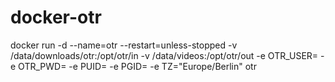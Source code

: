 # docker-otr

docker run -d --name=otr --restart=unless-stopped -v /data/downloads/otr:/opt/otr/in -v /data/videos:/opt/otr/out -e OTR_USER=<USER> -e OTR_PWD=<PDW> -e PUID=<UID> -e PGID=<GID> -e TZ="Europe/Berlin" otr
